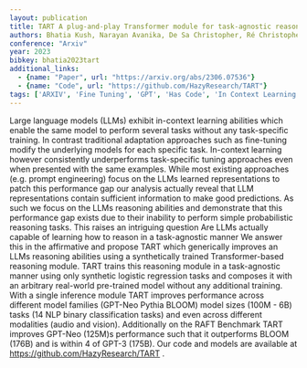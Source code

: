 ```yaml
---
layout: publication
title: TART A plug-and-play Transformer module for task-agnostic reasoning
authors: Bhatia Kush, Narayan Avanika, De Sa Christopher, Ré Christopher
conference: "Arxiv"
year: 2023
bibkey: bhatia2023tart
additional_links:
  - {name: "Paper", url: "https://arxiv.org/abs/2306.07536"}
  - {name: "Code", url: "https://github.com/HazyResearch/TART"}
tags: ['ARXIV', 'Fine Tuning', 'GPT', 'Has Code', 'In Context Learning', 'LLM', 'Model Architecture', 'NLP', 'Pretraining Methods', 'Prompting', 'Reinforcement Learning', 'Transformer']
---
```

Large language models (LLMs) exhibit in-context learning abilities which enable the same model to perform several tasks without any task-specific training. In contrast traditional adaptation approaches such as fine-tuning modify the underlying models for each specific task. In-context learning however consistently underperforms task-specific tuning approaches even when presented with the same examples. While most existing approaches (e.g. prompt engineering) focus on the LLMs learned representations to patch this performance gap our analysis actually reveal that LLM representations contain sufficient information to make good predictions. As such we focus on the LLMs reasoning abilities and demonstrate that this performance gap exists due to their inability to perform simple probabilistic reasoning tasks. This raises an intriguing question Are LLMs actually capable of learning how to reason in a task-agnostic manner We answer this in the affirmative and propose TART which generically improves an LLMs reasoning abilities using a synthetically trained Transformer-based reasoning module. TART trains this reasoning module in a task-agnostic manner using only synthetic logistic regression tasks and composes it with an arbitrary real-world pre-trained model without any additional training. With a single inference module TART improves performance across different model families (GPT-Neo Pythia BLOOM) model sizes (100M - 6B) tasks (14 NLP binary classification tasks) and even across different modalities (audio and vision). Additionally on the RAFT Benchmark TART improves GPT-Neo (125M)s performance such that it outperforms BLOOM (176B) and is within 4 of GPT-3 (175B). Our code and models are available at https://github.com/HazyResearch/TART .
